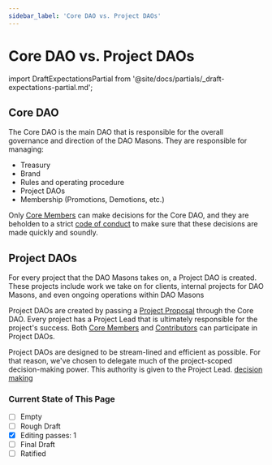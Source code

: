 ```yaml
---
sidebar_label: 'Core DAO vs. Project DAOs'
---
```


# Core DAO vs. Project DAOs

import DraftExpectationsPartial from '@site/docs/partials/\_draft-expectations-partial.md';

<DraftExpectationsPartial />

## Core DAO

The Core DAO is the main DAO that is responsible for the overall governance and direction of the DAO Masons. They are responsible for managing:

- Treasury
- Brand
- Rules and operating procedure
- Project DAOs
- Membership (Promotions, Demotions, etc.)

Only [Core Members](/Rules/membership-rules#core-member) can make decisions for the Core DAO, and they are beholden to a strict [code of conduct](/Rules/decision-making#core-dao-decision-making-process) to make sure that these decisions are made quickly and soundly.

## Project DAOs

For every project that the DAO Masons takes on, a Project DAO is created. These projects include work we take on for clients, internal projects for DAO Masons, and even ongoing operations within DAO Masons

Project DAOs are created by passing a [Project Proposal](/Templates/project-proposal) through the Core DAO. Every project has a Project Lead that is ultimately responsible for the project's success. Both [Core Members](/Rules/membership-rules#core-member) and [Contributors](/Rules/membership-rules#contributor) can participate in Project DAOs.

Project DAOs are designed to be stream-lined and efficient as possible. For that reason, we've chosen to delegate much of the project-scoped decision-making power. This authority is given to the Project Lead. [decision making](/Rules/decision-making#what-does-a-project-dao-decide-on)

### Current State of This Page

- [ ] Empty
- [ ] Rough Draft
- [x] Editing passes: 1
- [ ] Final Draft
- [ ] Ratified
